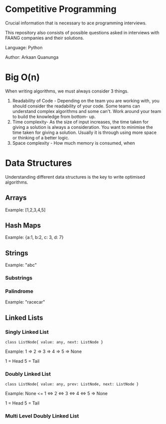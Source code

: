 # Competitive Programming

Crucial information that is necessary to ace programming interviews.

This repository also consists of possible questions asked in interviews with FAANG companies and their solutions.

Language: Python

Author: Arkaan Quanunga

# Big O(n)

When writing algorithms, we must always consider 3 things.

1. Readability of Code - Depending on the team you are working with, you should consider the readability
of your code. Some teams can understand complex algorithms and some can't. Work around your team to build the knowledge
from bottom- up. 
2. Time complexity- As the size of input increases, the time taken for giving a solution is always a consideration. You want
to minimise the time taken for giving a solution. Usually it is through using more space or thinking of a better logic.
3. Space complexity - How much memory is consumed, when 




# Data Structures

Understanding different data structures is the key to write
optimised algorithms. 

## Arrays

Example: [1,2,3,4,5]


## Hash Maps

Example: {a:1, b:2, c: 3, d: 7}


## Strings

Example: "abc"

### Substrings


### Palindrome

Example: "racecar"

## Linked Lists



### Singly Linked List

`class ListNode{
        value: any,
        next: ListNode
}
` 

Example: 1 => 2 => 3 => 4 => 5 => None

1 = Head
5 = Tail

### Doubly Linked List

`class ListNode{
        value: any,
        prev: ListNode,
        next: ListNode
}
`

Example: None <= 1 <=> 2 <=> 3 <=> 4 <=> 5 => None

1 = Head
5 = Tail

### Multi Level Doubly Linked List
